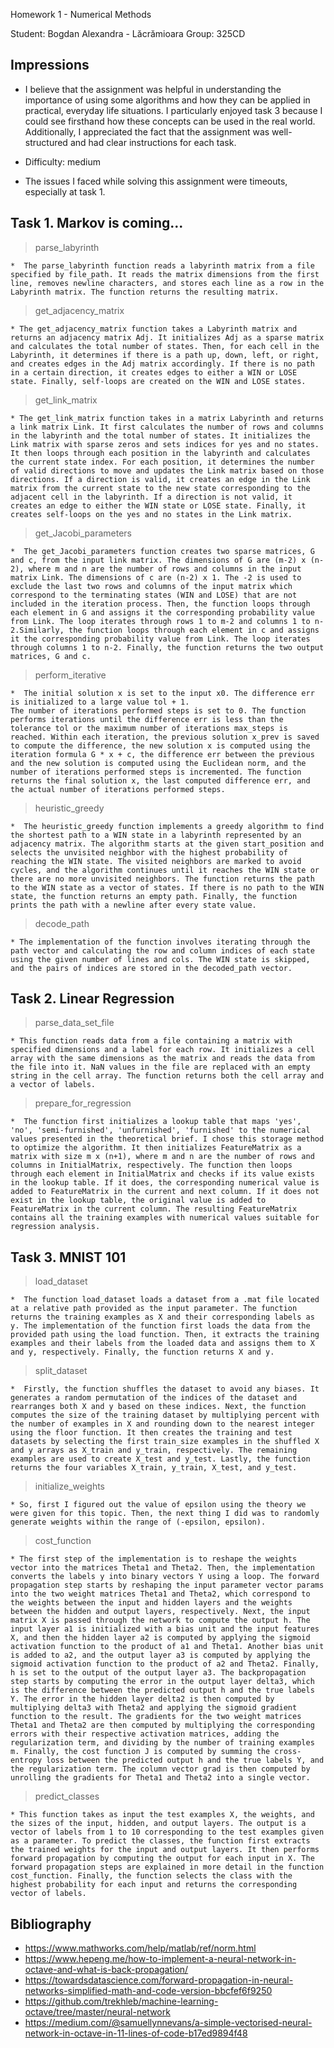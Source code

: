 Homework 1 - Numerical Methods 

Student: Bogdan Alexandra - Lăcrămioara
Group: 325CD

Impressions 
---------------------------

* I believe that the assignment was helpful in understanding the importance of using some algorithms and how they can be applied in practical, everyday life situations. I particularly enjoyed task 3 because I could see firsthand how these concepts can be used in the real world. Additionally, I appreciated the fact that the assignment was well-structured and had clear instructions for each task. 

* Difficulty: medium

* The issues I faced while solving this assignment were timeouts, especially at task 1.

Task 1. Markov is coming...
---------------------------

> parse_labyrinth

    *  The parse_labyrinth function reads a labyrinth matrix from a file specified by file_path. It reads the matrix dimensions from the first line, removes newline characters, and stores each line as a row in the Labyrinth matrix. The function returns the resulting matrix.

> get_adjacency_matrix

    * The get_adjacency_matrix function takes a Labyrinth matrix and returns an adjacency matrix Adj. It initializes Adj as a sparse matrix and calculates the total number of states. Then, for each cell in the Labyrinth, it determines if there is a path up, down, left, or right, and creates edges in the Adj matrix accordingly. If there is no path in a certain direction, it creates edges to either a WIN or LOSE state. Finally, self-loops are created on the WIN and LOSE states.

> get_link_matrix 

    * The get_link_matrix function takes in a matrix Labyrinth and returns a link matrix Link. It first calculates the number of rows and columns in the labyrinth and the total number of states. It initializes the Link matrix with sparse zeros and sets indices for yes and no states. It then loops through each position in the labyrinth and calculates the current state index. For each position, it determines the number of valid directions to move and updates the Link matrix based on those directions. If a direction is valid, it creates an edge in the Link matrix from the current state to the new state corresponding to the adjacent cell in the labyrinth. If a direction is not valid, it creates an edge to either the WIN state or LOSE state. Finally, it creates self-loops on the yes and no states in the Link matrix.

> get_Jacobi_parameters

    *  The get_Jacobi_parameters function creates two sparse matrices, G and c, from the input link matrix. The dimensions of G are (m-2) x (n-2), where m and n are the number of rows and columns in the input matrix Link. The dimensions of c are (n-2) x 1. The -2 is used to exclude the last two rows and columns of the input matrix which correspond to the terminating states (WIN and LOSE) that are not included in the iteration process. Then, the function loops through each element in G and assigns it the corresponding probability value from Link. The loop iterates through rows 1 to m-2 and columns 1 to n-2.Similarly, the function loops through each element in c and assigns it the corresponding probability value from Link. The loop iterates through columns 1 to n-2. Finally, the function returns the two output matrices, G and c. 

> perform_iterative

    *  The initial solution x is set to the input x0. The difference err is initialized to a large value tol + 1.
    The number of iterations performed steps is set to 0. The function performs iterations until the difference err is less than the tolerance tol or the maximum number of iterations max_steps is reached. Within each iteration, the previous solution x_prev is saved to compute the difference, the new solution x is computed using the iteration formula G * x + c, the difference err between the previous and the new solution is computed using the Euclidean norm, and the number of iterations performed steps is incremented. The function returns the final solution x, the last computed difference err, and the actual number of iterations performed steps.

> heuristic_greedy

    *  The heuristic_greedy function implements a greedy algorithm to find the shortest path to a WIN state in a labyrinth represented by an adjacency matrix. The algorithm starts at the given start_position and selects the unvisited neighbor with the highest probability of reaching the WIN state. The visited neighbors are marked to avoid cycles, and the algorithm continues until it reaches the WIN state or there are no more unvisited neighbors. The function returns the path to the WIN state as a vector of states. If there is no path to the WIN state, the function returns an empty path. Finally, the function prints the path with a newline after every state value.


> decode_path 

    * The implementation of the function involves iterating through the path vector and calculating the row and column indices of each state using the given number of lines and cols. The WIN state is skipped, and the pairs of indices are stored in the decoded_path vector.


Task 2. Linear Regression
-------------------------

> parse_data_set_file

    * This function reads data from a file containing a matrix with specified dimensions and a label for each row. It initializes a cell array with the same dimensions as the matrix and reads the data from the file into it. NaN values in the file are replaced with an empty string in the cell array. The function returns both the cell array and a vector of labels.

> prepare_for_regression

    *  The function first initializes a lookup table that maps 'yes', 'no', 'semi-furnished', 'unfurnished', 'furnished' to the numerical values presented in the theoretical brief. I chose this storage method to optimize the algorithm. It then initializes FeatureMatrix as a matrix with size m x (n+1), where m and n are the number of rows and columns in InitialMatrix, respectively. The function then loops through each element in InitialMatrix and checks if its value exists in the lookup table. If it does, the corresponding numerical value is added to FeatureMatrix in the current and next column. If it does not exist in the lookup table, the original value is added to FeatureMatrix in the current column. The resulting FeatureMatrix contains all the training examples with numerical values suitable for regression analysis.



Task 3. MNIST 101
-----------------

> load_dataset 

    *  The function load_dataset loads a dataset from a .mat file located at a relative path provided as the input parameter. The function returns the training examples as X and their corresponding labels as y. The implementation of the function first loads the data from the provided path using the load function. Then, it extracts the training examples and their labels from the loaded data and assigns them to X and y, respectively. Finally, the function returns X and y.

> split_dataset

    *  Firstly, the function shuffles the dataset to avoid any biases. It generates a random permutation of the indices of the dataset and rearranges both X and y based on these indices. Next, the function computes the size of the training dataset by multiplying percent with the number of examples in X and rounding down to the nearest integer using the floor function. It then creates the training and test datasets by selecting the first train_size examples in the shuffled X and y arrays as X_train and y_train, respectively. The remaining examples are used to create X_test and y_test. Lastly, the function returns the four variables X_train, y_train, X_test, and y_test.

> initialize_weights

    * So, first I figured out the value of epsilon using the theory we were given for this topic. Then, the next thing I did was to randomly generate weights within the range of (-epsilon, epsilon).

> cost_function

    * The first step of the implementation is to reshape the weights vector into the matrices Theta1 and Theta2. Then, the implementation converts the labels y into binary vectors Y using a loop. The forward propagation step starts by reshaping the input parameter vector params into the two weight matrices Theta1 and Theta2, which correspond to the weights between the input and hidden layers and the weights between the hidden and output layers, respectively. Next, the input matrix X is passed through the network to compute the output h. The input layer a1 is initialized with a bias unit and the input features X, and then the hidden layer a2 is computed by applying the sigmoid activation function to the product of a1 and Theta1. Another bias unit is added to a2, and the output layer a3 is computed by applying the sigmoid activation function to the product of a2 and Theta2. Finally, h is set to the output of the output layer a3. The backpropagation step starts by computing the error in the output layer delta3, which is the difference between the predicted output h and the true labels Y. The error in the hidden layer delta2 is then computed by multiplying delta3 with Theta2 and applying the sigmoid gradient function to the result. The gradients for the two weight matrices Theta1 and Theta2 are then computed by multiplying the corresponding errors with their respective activation matrices, adding the regularization term, and dividing by the number of training examples m. Finally, the cost function J is computed by summing the cross-entropy loss between the predicted output h and the true labels Y, and the regularization term. The column vector grad is then computed by unrolling the gradients for Theta1 and Theta2 into a single vector.

> predict_classes

    * This function takes as input the test examples X, the weights, and the sizes of the input, hidden, and output layers. The output is a vector of labels from 1 to 10 corresponding to the test examples given as a parameter. To predict the classes, the function first extracts the trained weights for the input and output layers. It then performs forward propagation by computing the output for each input in X. The forward propagation steps are explained in more detail in the function cost_function. Finally, the function selects the class with the highest probability for each input and returns the corresponding vector of labels.



Bibliography
-----------------
 * https://www.mathworks.com/help/matlab/ref/norm.html
 * https://www.hepeng.me/how-to-implement-a-neural-network-in-octave-and-what-is-back-propagation/
 * https://towardsdatascience.com/forward-propagation-in-neural-networks-simplified-math-and-code-version-bbcfef6f9250
 * https://github.com/trekhleb/machine-learning-octave/tree/master/neural-network
 * https://medium.com/@samuellynnevans/a-simple-vectorised-neural-network-in-octave-in-11-lines-of-code-b17ed9894f48
